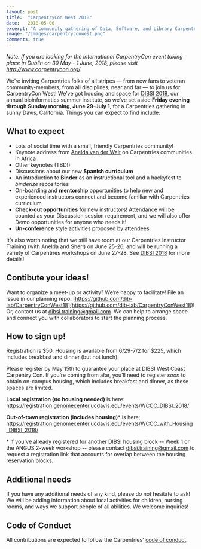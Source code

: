 ```yaml
---
layout: post
title:  "CarpentryCon West 2018"
date:   2018-05-06
excerpt: "A community gathering of Data, Software, and Library Carpenters in sunny Davis, CA. For details visit: http://ivory.idyll.org/dibsi/CarpentryConWest.html"
image: "/images/carpentryconwest.png"
comments: true
---
```


_Note: If you are looking for the international CarpentryCon event taking place in Dublin on 30 May - 1 June, 2018, please visit http://www.carpentrycon.org/._

We’re inviting Carpentries folks of all stripes — from new fans to veteran community-members, from all disciplines, near and far — to join us for CarpentryCon West! We’ve got housing and space for [DIBSI 2018](http://ivory.idyll.org/dibsi/), our annual bioinformatics summer institute, so we’ve set aside **Friday evening through Sunday morning, June 29-July 1**, for a Carpentries gathering in sunny Davis, California. Things you can expect to find include:

## What to expect
- Lots of social time with a small, friendly Carpentries community!
- Keynote address from [Anelda van der Walt](https://twitter.com/aneldavdw) on  Carpentries communities in Africa
- Other keynotes (TBD!) 
- Discussions about our new **Spanish curriculum**
- An introduction to **Binder** as an instructional tool and a hackyfest to *binderize* repositories 
- On-boarding and **mentorship** opportunities to help new and experienced instructors connect and become familiar with Carpentries curriculum
- **Check-out opportunities** for new instructors! Attendance will be counted as your Discussion session requirement, and we will also offer Demo opportunities for anyone who needs it!
- **Un-conference** style activities proposed by attendees

It’s also worth noting that we still have room at our Carpentries Instructor Training (with Anelda and Sher!) on June 25-26, and will be running a variety of Carpentries workshops on June 27-28. See [DIBSI 2018](http://ivory.idyll.org/dibsi/) for more details!


## Contibute your ideas!

Want to organize a meet-up or activity? We’re happy to facilitate! File an issue in our planning repo: [https://github.com/dib-lab/CarpentryConWest18](https://github.com/dib-lab/CarpentryConWest18)! Or, contact us at dibsi.training@gmail.com. We can help to arrange space and connect you with collaborators to start the planning process.

## How to sign up!

Registration is $50. Housing is available from 6/29-7/2 for $225, which includes breakfast and dinner (but not lunch).

Please register by May 15th to guarantee your place at DIBSI West Coast Carpentry Con. If you’re coming from afar, you’ll need to register *soon* to obtain on-campus housing, which includes breakfast and dinner, as these spaces are limited.

**Local registration (no housing needed)** is here: 
https://registration.genomecenter.ucdavis.edu/events/WCCC_DIBSI_2018/

**Out-of-town registration (includes housing)**\* is here;
https://registration.genomecenter.ucdavis.edu/events/WCCC_with_Housing_DIBSI_2018/

\* If you've already registered for another DIBSI housing block -- Week 1 or the ANGUS 2-week workshop -- please contact dibsi.training@gmail.com to request a registration link that accounts for overlap between the housing reservation blocks.

## Additional needs

If you have any additional needs of any kind, please do not hesitate to ask! We will be adding information about local activities for children, nursing rooms, and ways we support people of all abilities. We welcome inquiries! 

## Code of Conduct

All contributions are expected to follow the Carpentries' [code of conduct](https://software-carpentry.org/conduct/).